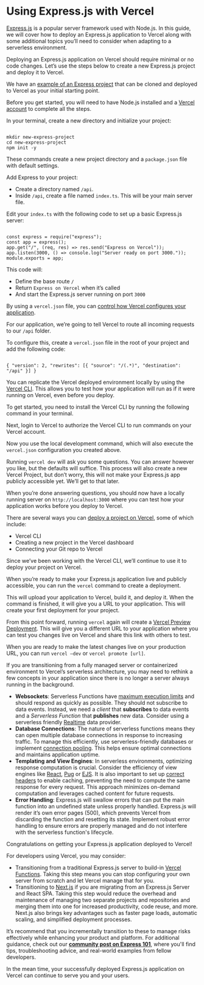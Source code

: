 # Using Express.js with Vercel
[Express.js](https://expressjs.com/) is a popular server framework used with Node.js. In this guide, we will cover how to deploy an Express.js application to Vercel along with some additional topics you’ll need to consider when adapting to a serverless environment.

Deploying an Express.js application on Vercel should require minimal or no code changes. Let’s use the steps below to create a new Express.js project and deploy it to Vercel.

We have an [example of an Express project](https://github.com/vercel/examples/tree/main/solutions/express) that can be cloned and deployed to Vercel as your initial starting point.

Before you get started, you will need to have Node.js installed and a [Vercel account](https://vercel.com/signup) to complete all the steps.

In your terminal, create a new directory and initialize your project:

```

mkdir new-express-project 
cd new-express-project 
npm init -y
```


These commands create a new project directory and a `package.json` file with default settings.

Add Express to your project:

*   Create a directory named `/api`.
*   Inside `/api`, create a file named `index.ts`. This will be your main server file.

Edit your `index.ts` with the following code to set up a basic Express.js server:

```

const express = require("express");
const app = express();
app.get("/", (req, res) => res.send("Express on Vercel"));
app.listen(3000, () => console.log("Server ready on port 3000."));
module.exports = app;
```


This code will:

*   Define the base route `/`
*   Return `Express on Vercel` when it’s called
*   And start the Express.js server running on port `3000`

By using a `vercel.json` file, you can [control how Vercel configures your application](https://vercel.com/docs/projects/project-configuration).

For our application, we’re going to tell Vercel to route all incoming requests to our `/api` folder.

To configure this, create a `vercel.json` file in the root of your project and add the following code:

```

{ "version": 2, "rewrites": [{ "source": "/(.*)", "destination": "/api" }] }
```


You can replicate the Vercel deployed environment locally by using the [Vercel CLI](https://vercel.com/docs/cli). This allows you to test how your application will run as if it were running on Vercel, even before you deploy.

To get started, you need to install the Vercel CLI by running the following command in your terminal.

Next, login to Vercel to authorize the Vercel CLI to run commands on your Vercel account.

Now you use the local development command, which will also execute the `vercel.json` configuration you created above.

Running `vercel dev` will ask you some questions. You can answer however you like, but the defaults will suffice. This process will also create a new Vercel Project, but don’t worry, this will not make your Express.js app publicly accessible yet. We’ll get to that later.

When you’re done answering questions, you should now have a locally running server on `http://localhost:3000` where you can test how your application works before you deploy to Vercel.

There are several ways you can [deploy a project on Vercel](https://vercel.com/docs/deployments/overview), some of which include:

*   Vercel CLI
*   Creating a new project in the Vercel dashboard
*   Connecting your Git repo to Vercel

Since we’ve been working with the Vercel CLI, we’ll continue to use it to deploy your project on Vercel.

When you’re ready to make your Express.js application live and publicly accessible, you can run the `vercel` command to create a deployment.

This will upload your application to Vercel, build it, and deploy it. When the command is finished, it will give you a URL to your application. This will create your first deployment for your project.

From this point forward, running `vercel` again will create a [Vercel Preview Deployment](https://vercel.com/docs/deployments/preview-deployments). This will give you a different URL to your application where you can test you changes live on Vercel and share this link with others to test.

When you are ready to make the latest changes live on your production URL, you can run `vercel —dev` or `vercel promote [url]`.

If you are transitioning from a fully managed server or containerized environment to Vercel’s serverless architecture, you may need to rethink a few concepts in your application since there is no longer a server always running in the background.

*   **Websockets**: Serverless Functions have [maximum execution limits](https://vercel.com/docs/concepts/limits/overview#general-limits) and should respond as quickly as possible. They should not subscribe to data events. Instead, we need a _client_ that **subscribes** to data events and a _Serverless Function_ that **publishes** new data. Consider using a serverless friendly [Realtime](https://vercel.com/docs/solutions/realtime) data provider.
*   **Database Connections**: The nature of serverless functions means they can open multiple database connections in response to increasing traffic. To manage this efficiently, use serverless-friendly databases or implement [connection pooling](https://vercel.com/docs/solutions/databases). This helps ensure optimal connections and maintains application uptime.
*   **Templating and View Engines**: In serverless environments, optimizing response computation is crucial. Consider the efficiency of view engines like [React](https://react.dev/), [Pug](https://pugjs.org/api/express.html) or [EJS](https://ejs.co/). It is also important to set up [correct headers](https://vercel.com/docs/concepts/edge-network/caching) to enable caching, preventing the need to compute the same response for every request. This approach minimizes on-demand computation and leverages cached content for future requests.
*   **Error Handling**: Express.js will swallow errors that can put the main function into an undefined state unless properly handled. Express.js will render it’s own error pages (500), which prevents Vercel from discarding the function and resetting its state. Implement robust error handling to ensure errors are properly managed and do not interfere with the serverless function's lifecycle.

Congratulations on getting your Express.js application deployed to Vercel!

For developers using Vercel, you may consider:

*   Transitioning from a traditional Express.js server to build-in [Vercel Functions](https://vercel.com/docs/functions). Taking this step means you can stop configuring your own server from scratch and let Vercel manage that for you.
*   Transitioning to [Next.js](https://nextjs.org/) if you are migrating from an Express.js Server and React SPA. Taking this step would reduce the overhead and maintenance of managing two separate projects and repositories and merging them into one for increased productivity, code reuse, and more. Next.js also brings key advantages such as faster page loads, automatic scaling, and simplified deployment processes.

It’s recommend that you incrementally transition to these to manage risks effectively while enhancing your product and platform. For additional guidance, check out our [**community post on Express 101**](https://community.vercel.com/t/express-101-everything-about-deploying-your-express-app-on-vercel/4870), where you'll find tips, troubleshooting advice, and real-world examples from fellow developers.

In the mean time, your successfully deployed Express.js application on Vercel can continue to serve you and your users.


